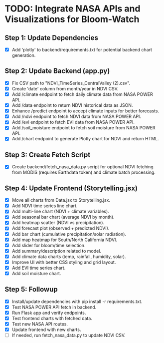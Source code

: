 # TODO: Integrate NASA APIs and Visualizations for Bloom-Watch

## Step 1: Update Dependencies
- [x] Add 'plotly' to backend/requirements.txt for potential backend chart generation.

## Step 2: Update Backend (app.py)
- [x] Fix CSV path to "NDVI_TimeSeries_CentralValley (2).csv".
- [x] Create 'date' column from month/year in NDVI CSV.
- [x] Add /climate endpoint to fetch daily climate data from NASA POWER API.
- [x] Add /data endpoint to return NDVI historical data as JSON.
- [x] Enhance /predict endpoint to accept climate inputs for better forecasts.
- [x] Add /ndvi endpoint to fetch NDVI data from NASA POWER API.
- [x] Add /evi endpoint to fetch EVI data from NASA POWER API.
- [x] Add /soil_moisture endpoint to fetch soil moisture from NASA POWER API.
- [x] Add /chart endpoint to generate Plotly chart for NDVI and return HTML.

## Step 3: Create Fetch Script
- [x] Create backend/fetch_nasa_data.py script for optional NDVI fetching from MODIS (requires Earthdata token) and climate batch processing.

## Step 4: Update Frontend (Storytelling.jsx)
- [x] Move all charts from Data.jsx to Storytelling.jsx.
- [x] Add NDVI time series line chart.
- [x] Add multi-line chart (NDVI + climate variables).
- [x] Add seasonal bar chart (average NDVI by month).
- [x] Add heatmap scatter (NDVI vs precipitation).
- [x] Add forecast plot (observed + predicted NDVI).
- [x] Add bar chart (cumulative precipitation/solar radiation).
- [x] Add map heatmap for South/North California NDVI.
- [x] Add slider for bloom/time selection.
- [x] Add summary/description related to model.
- [x] Add climate data charts (temp, rainfall, humidity, solar).
- [x] Improve UI with better CSS styling and grid layout.
- [x] Add EVI time series chart.
- [x] Add soil moisture chart.

## Step 5: Followup
- [x] Install/update dependencies with pip install -r requirements.txt.
- [x] Test NASA POWER API fetch in backend.
- [x] Run Flask app and verify endpoints.
- [x] Test frontend charts with fetched data.
- [x] Test new NASA API routes.
- [x] Update frontend with new charts.
- [ ] If needed, run fetch_nasa_data.py to update NDVI CSV.
